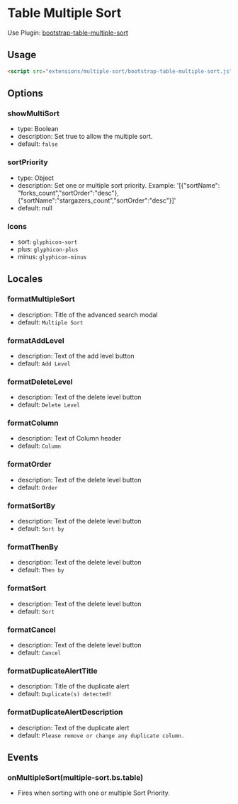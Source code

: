 # Table Multiple Sort

Use
Plugin: [bootstrap-table-multiple-sort](https://github.com/dimbslmh/bootstrap-table/tree/master/src/extensions/multiple-sort)

## Usage

```html
<script src="extensions/multiple-sort/bootstrap-table-multiple-sort.js"></script>
```

## Options

### showMultiSort

* type: Boolean
* description: Set true to allow the multiple sort.
* default: `false`

### sortPriority

* type: Object
* description: Set one or multiple sort priority.
  Example: '[{"sortName": "forks_count","sortOrder":"desc"},{"sortName":"stargazers_count","sortOrder":"desc"}]'
* default: null

### Icons

* sort: `glyphicon-sort`
* plus: `glyphicon-plus`
* minus: `glyphicon-minus`

## Locales

### formatMultipleSort

* description: Title of the advanced search modal
* default: `Multiple Sort`

### formatAddLevel

* description: Text of the add level button
* default: `Add Level`

### formatDeleteLevel

* description: Text of the delete level button
* default: `Delete Level`

### formatColumn

* description: Text of Column header
* default: `Column`

### formatOrder

* description: Text of the delete level button
* default: `Order`

### formatSortBy

* description: Text of the delete level button
* default: `Sort by`

### formatThenBy

* description: Text of the delete level button
* default: `Then by`

### formatSort

* description: Text of the delete level button
* default: `Sort`

### formatCancel

* description: Text of the delete level button
* default: `Cancel`

### formatDuplicateAlertTitle

* description: Title of the duplicate alert
* default: `Duplicate(s) detected!`

### formatDuplicateAlertDescription

* description: Text of the duplicate alert
* default: `Please remove or change any duplicate column.`

## Events

### onMultipleSort(multiple-sort.bs.table)

* Fires when sorting with one or multiple Sort Priority.
